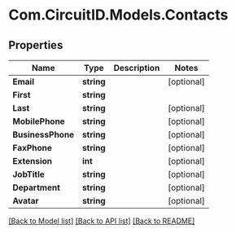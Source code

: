 
# Com.CircuitID.Models.Contacts

## Properties

Name | Type | Description | Notes
------------ | ------------- | ------------- | -------------
**Email** | **string** |  | [optional] 
**First** | **string** |  | 
**Last** | **string** |  | [optional] 
**MobilePhone** | **string** |  | [optional] 
**BusinessPhone** | **string** |  | [optional] 
**FaxPhone** | **string** |  | [optional] 
**Extension** | **int** |  | [optional] 
**JobTitle** | **string** |  | [optional] 
**Department** | **string** |  | [optional] 
**Avatar** | **string** |  | [optional] 

[[Back to Model list]](../README.md#documentation-for-models)
[[Back to API list]](../README.md#documentation-for-api-endpoints)
[[Back to README]](../README.md)

